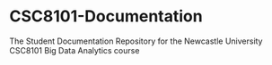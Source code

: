 # CSC8101-Documentation

The Student Documentation Repository for the Newcastle University CSC8101 Big Data Analytics course
